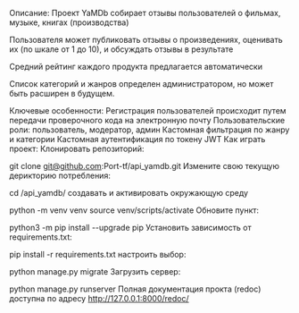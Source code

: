 Описание:
Проект YaMDb собирает отзывы пользователей о фильмах, музыке, книгах (производства)

Пользователя может публиковать отзывы о произведениях, оценивать их (по шкале от 1 до 10), и обсуждать отзывы в результате

Средний рейтинг каждого продукта предлагается автоматически

Список категорий и жанров определен администратором, но может быть расширен в будущем.

Ключевые особенности:
Регистрация пользователей происходит путем передачи проверочного кода на электронную почту
Пользовательские роли: пользователь, модератор, админ
Кастомная фильтрация по жанру и категории
Кастомная аутентификация по токену JWT
Как играть проект:
Клонировать репозиторий:

git clone git@github.com:Port-tf/api_yamdb.git
Измените свою текущую дерикторию потребления:

cd /api_yamdb/
создавать и активировать окружающую среду

python -m venv venv
source venv/scripts/activate
Обновите пункт:

python3 -m pip install --upgrade pip
Установить зависимость от requirements.txt:

pip install -r requirements.txt
настроить выбор:

python manage.py migrate
Загрузить сервер:

python manage.py runserver
Полная документация прокта (redoc) доступна по адресу http://127.0.0.1:8000/redoc/
